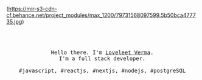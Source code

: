 (https://mir-s3-cdn-cf.behance.net/project_modules/max_1200/79731568097599.5b50bca477735.jpg)
<p align="center">
  <br>
  <br>
  <br>
  <samp>Hello there. I'm <a href="https://loveleet-portfolio.vercel.app" target="_blank">Loveleet Verma</a>.<br> I'm a full stack developer.<br><br>#javascript, #reactjs, #nextjs, #nodejs, #postgreSQL</samp>
  <br>
</p>
<br/>
